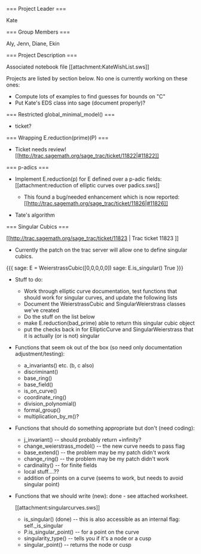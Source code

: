 === Project Leader ===

Kate

=== Group Members ===

Aly, Jenn, Diane, Ekin

=== Project Description ===

Associated notebook file [[attachment:KateWishList.sws]]

Projects are listed by section below.  No one is currently working on these ones:

  * Compute lots of examples to find guesses for bounds on "C"
  * Put Kate's EDS class into sage (document properly)?

=== Restricted global_minimal_model() ===

* ticket?

=== Wrapping E.reduction(prime)(P) ===

* Ticket needs review! [[http://trac.sagemath.org/sage_trac/ticket/11822|#11822]] 

=== p-adics ===

* Implement E.reduction(p) for E defined over a p-adic fields: [[attachment:reduction of elliptic curves over padics.sws]]
  * This found a bug/needed enhancement which is now reported: [[http://trac.sagemath.org/sage_trac/ticket/11826|#11826]]

* Tate's algorithm

=== Singular Cubics ===

[[http://trac.sagemath.org/sage_trac/ticket/11823 | Trac ticket 11823 ]]

* Currently the patch on the trac server will allow one to define singular cubics.  

{{{
sage: E = WeierstrassCubic([0,0,0,0,0])
sage: E.is_singular()
True
}}}

* Stuff to do:

  * Work through elliptic curve documentation, test functions that should work for singular curves, and update the following lists
  * Document the WeierstrassCubic and SingularWeierstrass classes we've created
  * Do the stuff on the list below
  * make E.reduction(bad_prime) able to return this singular cubic object
  * put the checks back in for EllipticCurve and SingularWeierstrass that it is actually (or is not) singular

* Functions that seem ok out of the box (so need only documentation adjustment/testing):

  * a_invariants() etc. (b, c also)
  * discriminant()
  * base_ring()
  * base_field()
  * is_on_curve()
  * coordinate_ring()
  * division_polynomial()
  * formal_group()
  * multiplication_by_m()?

* Functions that should do something appropriate but don't (need coding):

  * j_invariant() -- should probably return +infinity?
  * change_weierstrass_model() -- the new curve needs to pass flag
  * base_extend() -- the problem may be my patch didn't work
  * change_ring() -- the problem may be my patch didn't work
  * cardinality() -- for finite fields
  * local stuff....??
  * addition of points on a curve (seems to work, but needs to avoid singular point)

* Functions that we should write (new): done - see attached worksheet.

  [[attachment:singularcurves.sws]]
  * is_singular() (done) -- this is also accessible as an internal flag:  self._is_singular 
  * P.is_singular_point() -- for a point on the curve
  * singularity_type() -- tells you if it's a node or a cusp
  * singular_point() -- returns the node or cusp
